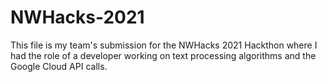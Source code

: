 # NWHacks-2021

This file is my team's submission for the NWHacks 2021 Hackthon where I had the role of a developer working on text processing algorithms and the Google Cloud API calls.
